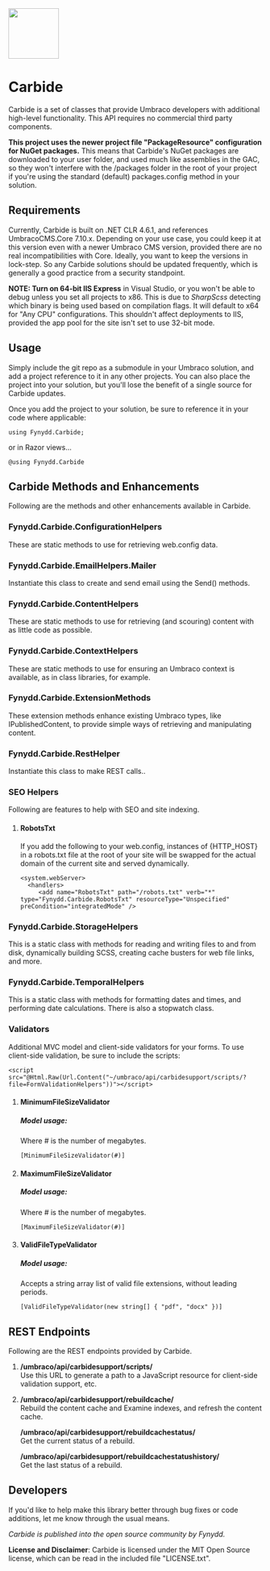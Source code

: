 <img src="https://fynydd.com/images/carbide-icon.png" width="100" />

# Carbide

Carbide is a set of classes that provide Umbraco developers with additional high-level functionality. This API requires no commercial third party components.

**This project uses the newer project file "PackageResource" configuration for NuGet packages.** This means that Carbide's NuGet packages are downloaded to your user folder, and used much like assemblies in the GAC, so they won't interfere with the /packages folder in the root of your project if you're using the standard (default) packages.config method in your solution.

## Requirements
Currently, Carbide is built on .NET CLR 4.6.1, and references UmbracoCMS.Core 7.10.x. Depending on your use case, you could keep it at this version even with a newer Umbraco CMS version, provided there are no real incompatibilities with Core. Ideally, you want to keep the versions in lock-step. So any Carbide solutions should be updated frequently, which is generally a good practice from a security standpoint.

**NOTE: Turn on 64-bit IIS Express** in Visual Studio, or you won't be able to debug unless you set all projects to x86. This is due to *SharpScss* detecting which binary is being used based on compilation flags. It will default to x64 for "Any CPU" configurations. This shouldn't affect deployments to IIS, provided the app pool for the site isn't set to use 32-bit mode.

## Usage
Simply include the git repo as a submodule in your Umbraco solution, and add a project reference to it in any other projects. You can also place the project into your solution, but you'll lose the benefit of a single source for Carbide updates.

Once you add the project to your solution, be sure to reference it in your code where applicable:

<pre><code>using Fynydd.Carbide;</code></pre>
or in Razor views...
<pre><code>@using Fynydd.Carbide</code></pre>

## Carbide Methods and Enhancements
Following are the methods and other enhancements available in Carbide.

### Fynydd.Carbide.ConfigurationHelpers
These are static methods to use for retrieving web.config data.

### Fynydd.Carbide.EmailHelpers.Mailer
Instantiate this class to create and send email using the Send() methods.

### Fynydd.Carbide.ContentHelpers
These are static methods to use for retrieving (and scouring) content with as little code as possible.

### Fynydd.Carbide.ContextHelpers
These are static methods to use for ensuring an Umbraco context is available, as in class libraries, for example.

### Fynydd.Carbide.ExtensionMethods
These extension methods enhance existing Umbraco types, like IPublishedContent, to provide simple ways of retrieving and manipulating content.

### Fynydd.Carbide.RestHelper
Instantiate this class to make REST calls..

### SEO Helpers
Following are features to help with SEO and site indexing.

1. #### RobotsTxt
   If you add the following to your web.config, instances of {HTTP_HOST} in a robots.txt file at the root of your site will be swapped for the actual domain of the current site and served dynamically.
   
   ```
   <system.webServer>
     <handlers>
        <add name="RobotsTxt" path="/robots.txt" verb="*" type="Fynydd.Carbide.RobotsTxt" resourceType="Unspecified" preCondition="integratedMode" />
   ```

### Fynydd.Carbide.StorageHelpers
This is a static class with methods for reading and writing files to and from disk, dynamically building SCSS, creating cache busters for web file links, and more.

### Fynydd.Carbide.TemporalHelpers
This is a static class with methods for formatting dates and times, and performing date calculations. There is also a stopwatch class.

### Validators
Additional MVC model and client-side validators for your forms. To use client-side validation, be sure to include the scripts:

```
<script src="@Html.Raw(Url.Content("~/umbraco/api/carbidesupport/scripts/?file=FormValidationHelpers"))"></script>
```
1. #### MinimumFileSizeValidator
   ##### Model usage:
   Where # is the number of megabytes.
   
   ```
   [MinimumFileSizeValidator(#)]
   ```

2. #### MaximumFileSizeValidator
   ##### Model usage:
   Where # is the number of megabytes.
   
   ```
   [MaximumFileSizeValidator(#)]
   ```

3. #### ValidFileTypeValidator
   ##### Model usage:
   Accepts a string array list of valid file extensions, without leading periods.
   
   ```
   [ValidFileTypeValidator(new string[] { "pdf", "docx" })]
   ```

## REST Endpoints
Following are the REST endpoints provided by Carbide.

1. **/umbraco/api/carbidesupport/scripts/**   
   Use this URL to generate a path to a JavaScript resource for client-side validation support, etc.

2. **/umbraco/api/carbidesupport/rebuildcache/**   
   Rebuild the content cache and Examine indexes, and refresh the content cache. 

   **/umbraco/api/carbidesupport/rebuildcachestatus/**   
   Get the current status of a rebuild.

   **/umbraco/api/carbidesupport/rebuildcachestatushistory/**   
   Get the last status of a rebuild.

## Developers
If you'd like to help make this library better through bug fixes or code additions, let me know through the usual means.

_Carbide is published into the open source community by Fynydd._

__License and Disclaimer__: Carbide is licensed under the MIT Open Source license, which can be read in the included file "LICENSE.txt".
